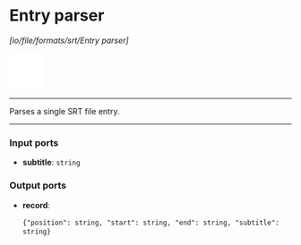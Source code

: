 # Entry parser

_[io/file/formats/srt/Entry parser]_

![icon](</assets/icons/cbb85c56-3c8f-4e5e-afdd-a9dd9e84385d.png>)

---

Parses a single SRT file entry.<br>

---

### Input ports

* __subtitle__: ` string `

### Output ports

* __record__: 
    ```
    {"position": string, "start": string, "end": string, "subtitle": string}
    ```

